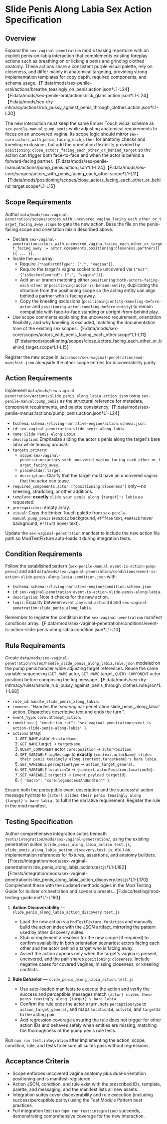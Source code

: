 # Slide Penis Along Labia Sex Action Specification

## Overview

Expand the `sex-vaginal-penetration` mod's teasing repertoire with an explicit penis-on-labia interaction that complements existing foreplay actions such as breathing on or licking a penis and grinding clothed anatomy. These actions share a consistent purple visual palette, rely on closeness, and differ mainly in anatomical targeting, providing strong implementation templates for copy depth, required components, and schema usage.【F:data/mods/sex-penile-oral/actions/breathe_teasingly_on_penis.action.json†L1-L24】【F:data/mods/sex-penile-oral/actions/lick_glans.action.json†L1-L24】【F:data/mods/sex-dry-intimacy/actions/rub_pussy_against_penis_through_clothes.action.json†L1-L30】

The new interaction must keep the same Ember Touch visual scheme as `sex-penile-manual:pump_penis` while adjusting anatomical requirements to focus on an uncovered vagina. Its scope logic should mirror `sex-core:actors_with_penis_facing_each_other` for anatomy checks and kneeling exclusions, but add the orientation flexibility provided by `positioning:close_actors_facing_each_other_or_behind_target` so the action can trigger both face-to-face and when the actor is behind a forward-facing partner.【F:data/mods/sex-penile-manual/actions/pump_penis.action.json†L1-L24】【F:data/mods/sex-core/scopes/actors_with_penis_facing_each_other.scope†L1-L11】【F:data/mods/positioning/scopes/close_actors_facing_each_other_or_behind_target.scope†L1-L15】

## Scope Requirements

Author `data/mods/sex-vaginal-penetration/scopes/actors_with_uncovered_vagina_facing_each_other_or_target_facing_away.scope` to gate the new action. Base the file on the penis-facing scope and orientation mixin described above.

- Declare `sex-vaginal-penetration:actors_with_uncovered_vagina_facing_each_other_or_target_facing_away := actor.components.positioning:closeness.partners[][{ ... }]`.
- Inside the `and` array:
  - Require `{"hasPartOfType": [".", "vagina"]}`.
  - Require the target's vagina socket to be uncovered via `{"not": {"isSocketCovered": [".", "vagina"]}}`.
  - Add an `or` branch matching either `positioning:both-actors-facing-each-other` or `positioning:actor-is-behind-entity`, duplicating the structure from the positioning scope so the acting entity can align behind a partner who is facing away.
  - Copy the kneeling exclusions (`positioning:entity-kneeling-before-actor` and `positioning:actor-kneeling-before-entity`) to remain compatible with face-to-face standing or upright-from-behind play.
- Use scope comments explaining the uncovered requirement, orientation flexibility, and why kneeling is excluded, matching the documentation tone of the existing sex scopes.【F:data/mods/sex-core/scopes/actors_with_penis_facing_each_other.scope†L1-L11】【F:data/mods/positioning/scopes/close_actors_facing_each_other_or_behind_target.scope†L1-L15】

Register the new scope in `data/mods/sex-vaginal-penetration/mod-manifest.json` alongside the other scope entries for discoverability parity.

## Action Requirements

Implement `data/mods/sex-vaginal-penetration/actions/slide_penis_along_labia.action.json` using `sex-penile-manual:pump_penis` as the structural reference for metadata, component requirements, and palette consistency.【F:data/mods/sex-penile-manual/actions/pump_penis.action.json†L1-L24】

- `$schema`: `schema://living-narrative-engine/action.schema.json`.
- `id`: `sex-vaginal-penetration:slide_penis_along_labia`.
- `name`: `Slide Penis Along Labia`.
- `description`: Emphasize sliding the actor's penis along the target's bare labia while teasing arousal.
- `targets.primary`:
  - `scope`: `sex-vaginal-penetration:actors_with_uncovered_vagina_facing_each_other_or_target_facing_away`.
  - `placeholder`: `target`.
  - `description`: Clarify that the target must have an uncovered vagina that the actor can tease.
- `required_components.actor`: `["positioning:closeness"]` only—no kneeling, straddling, or other additions.
- `template`: **exactly** `slide your penis along {target}'s labia` as requested.
- `prerequisites`: empty array.
- `visual`: Copy the Ember Touch palette from `sex-penile-manual:pump_penis` (`#8a3b12` background, `#fff4e6` text, `#a04a1b` hover background, `#fffaf2` hover text).

Update the `sex-vaginal-penetration` manifest to include the new action file path so ModTestFixture auto-loads it during integration tests.

## Condition Requirements

Follow the established pattern (`sex-penile-manual:event-is-action-pump-penis`) and add `data/mods/sex-vaginal-penetration/conditions/event-is-action-slide-penis-along-labia.condition.json` with:

- `$schema`: `schema://living-narrative-engine/condition.schema.json`.
- `id`: `sex-vaginal-penetration:event-is-action-slide-penis-along-labia`.
- `description`: Note it checks for the new action.
- `logic`: Equality between `event.payload.actionId` and `sex-vaginal-penetration:slide_penis_along_labia`.

Remember to register the condition in the `sex-vaginal-penetration` manifest conditions array.【F:data/mods/sex-vaginal-penetration/conditions/event-is-action-slide-penis-along-labia.condition.json†L1-L10】

## Rule Requirements

Create `data/mods/sex-vaginal-penetration/rules/handle_slide_penis_along_labia.rule.json` modeled on the pump penis handler while adjusting target references. Reuse the same variable sequencing (`GET_NAME` actor, `GET_NAME` target, `QUERY_COMPONENT` actor position) before composing the log message.【F:data/mods/sex-dry-intimacy/rules/handle_rub_pussy_against_penis_through_clothes.rule.json†L1-L68】

- `rule_id`: `handle_slide_penis_along_labia`.
- `comment`: "Handles the 'sex-vaginal-penetration:slide_penis_along_labia' action. Dispatches descriptive text and ends the turn.".
- `event_type`: `core:attempt_action`.
- `condition`: `{ "condition_ref": "sex-vaginal-penetration:event-is-action-slide-penis-along-labia" }`.
- `actions` array:
  1. `GET_NAME` actor → `actorName`.
  2. `GET_NAME` target → `targetName`.
  3. `QUERY_COMPONENT` actor `core:position` → `actorPosition`.
  4. `SET_VARIABLE` `logMessage` to **exactly** `{context.actorName} slides their penis teasingly along {context.targetName}'s bare labia.`
  5. `SET_VARIABLE` `perceptionType` → `action_target_general`.
  6. `SET_VARIABLE` `locationId` → `{context.actorPosition.locationId}`.
  7. `SET_VARIABLE` `targetId` → `{event.payload.targetId}`.
  8. `{ "macro": "core:logSuccessAndEndTurn" }`.

Ensure both the perceptible event description and the successful action message hydrate to `{actor} slides their penis teasingly along {target}'s bare labia.` to fulfill the narrative requirement. Register the rule in the mod manifest.

## Testing Specification

Author comprehensive integration suites beneath `tests/integration/mods/sex-vaginal-penetration/`, using the existing penetration suites (`slide_penis_along_labia_action.test.js`, `slide_penis_along_labia_action_discovery.test.js`, etc.) as implementation references for fixtures, assertions, and anatomy builders.【F:tests/integration/mods/sex-vaginal-penetration/slide_penis_along_labia_action.test.js†L1-L180】【F:tests/integration/mods/sex-vaginal-penetration/slide_penis_along_labia_action_discovery.test.js†L1-L170】 Complement these with the updated methodologies in the Mod Testing Guide for builder orchestration and scenario presets.【F:docs/testing/mod-testing-guide.md†L1-L160】

1. **Action Discoverability** — `slide_penis_along_labia_action_discovery.test.js`
   - Load the new action via `ModTestFixture.forAction` and manually build the action index with the JSON artifact, mirroring the pattern used by other discovery suites.
   - Stub or implement a resolver for the new scope (if required) to confirm availability in both orientation scenarios: actors facing each other and the actor behind a target who is facing away.
   - Assert the action appears only when the target's vagina is present, uncovered, and the pair shares `positioning:closeness`. Include negative cases for covered vaginas, missing closeness, or kneeling conflicts.

2. **Rule Behavior** — `slide_penis_along_labia_action.test.js`
   - Use auto-loaded manifests to execute the action and verify the success and perceptible messages match `{actor} slides their penis teasingly along {target}'s bare labia.`
   - Confirm the rule ends the actor's turn, sets `perceptionType` to `action_target_general`, and maps `locationId`, `actorId`, and `targetId` to the acting pair.
   - Add regression coverage ensuring the rule does not trigger for other action IDs and behaves safely when entities are missing, matching the thoroughness of the pump penis rule tests.

Run `npm run test:integration` after implementing the action, scope, condition, rule, and tests to ensure all suites pass without regressions.

## Acceptance Criteria

- Scope enforces uncovered vagina anatomy plus dual-orientation positioning and is manifest-registered.
- Action JSON, condition, and rule exist with the prescribed IDs, template, palette, and messaging, and the manifest lists all new assets.
- Integration suites cover discoverability and rule execution (including success/perceptible parity) using the Test Module Pattern best practices.
- Full integration test run (`npm run test:integration`) succeeds, demonstrating comprehensive coverage for the new interaction.
